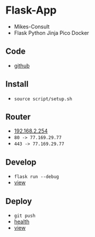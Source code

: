 # Flask-App
- Mikes-Consult
- Flask Python Jinja Pico Docker

## Code
- [github](https://github.com/danmikes)

## Install
- `source script/setup.sh`

## Router
- [192.168.2.254](http://192.168.2.254)
- `80 -> 77.169.29.77`
- `443 -> 77.169.29.77`

## Develop
- `flask run --debug`
- [view](http://localhost:5000)

## Deploy
- `git push`
- [health](https://dmikes.duckdns.org/health)
- [view](https://dmikes.duckdns.org)
